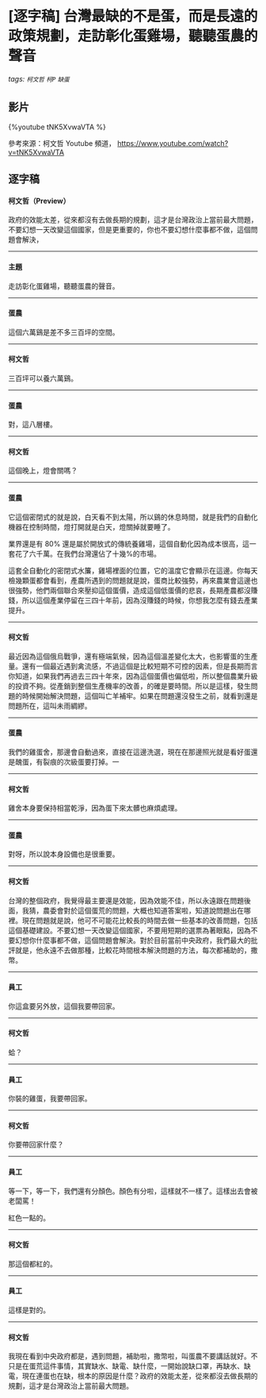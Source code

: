 # [逐字稿] 台灣最缺的不是蛋，而是長遠的政策規劃，走訪彰化蛋雞場，聽聽蛋農的聲音

###### tags: `柯文哲` `柯P` `缺蛋`

## 影片

{%youtube tNK5XvwaVTA %}

參考來源：柯文哲 Youtube 頻道， https://www.youtube.com/watch?v=tNK5XvwaVTA


## 逐字稿

#### 柯文哲（Preview）

政府的效能太差，從來都沒有去做長期的規劃，這才是台灣政治上當前最大問題，不要幻想一天改變這個國家，但是更重要的，你也不要幻想什麼事都不做，這個問題會解決，

---

#### 主題

走訪彰化蛋雞場，聽聽蛋農的聲音。

---

#### 蛋農

這個六萬鷄是差不多三百坪的空間。

---

#### 柯文哲

三百坪可以養六萬鷄。

---

#### 蛋農

對，這八層樓。

---

#### 柯文哲

這個晚上，燈會關嗎？

---

#### 蛋農

它這個密閉式的就是說，白天看不到太陽，所以鷄的休息時間，就是我們的自動化機器在控制時間，燈打開就是白天，燈關掉就要睡了。

業界還是有 80% 還是屬於開放式的傳統養雞場，這個自動化因為成本很高，這一套花了六千萬。在我們台灣還佔了十幾%的市場。

這套全自動化的密閉式水簾，雞場裡面的位置，它的溫度它會顯示在這邊。你每天檢幾顆蛋都會看到，產農所遇到的問題就是說，蛋商比較強勢，再來農業會這邊也很強勢，他們兩個聯合來壓抑這個蛋價，造成這個低蛋價的悲哀，長期產農都沒賺錢，所以這個產業停留在三四十年前，因為沒賺錢的時候，你想我怎麼有錢去產業提升。

---

#### 柯文哲

最近因為這個俄烏戰爭，還有極端氣候，因為這個溫差變化太大，也影響蛋的生產量。還有一個最近遇到禽流感，不過這個是比較短期不可控的因素，但是長期而言你知道，如果我們再過去三四十年來，因為這個蛋價也偏低啦，所以整個農業升級的投資不夠。從產銷到整個生產機率的改善，的確是要時間。所以是這樣，發生問題的時候開始解決問題，這個叫亡羊補牢。如果在問題還沒發生之前，就看到還是問題所在，這叫未雨綢繆。

---

#### 蛋農

我們的雞蛋舍，那邊會自動過來，直接在這邊洗選，現在在那邊照光就是看好蛋還是醜蛋，有裂痕的次級蛋要打掉。一

---

#### 柯文哲

雞舍本身要保持相當乾淨，因為蛋下來太髒也麻煩處理。

---

#### 蛋農

對呀，所以說本身設備也是很重要。

---

#### 柯文哲

台灣的整個政府，我覺得最主要還是效能，因為效能不佳，所以永遠跟在問題後面，我猜，農委會對於這個蛋荒的問題，大概也知道答案啦，知道說問題出在哪裡。現在問題就是說，他可不可能花比較長的時間去做一些基本的改善問題，包括這個基礎建設。不要幻想一天改變這個國家，不要用短期的選票為著眼點，因為不要幻想你什麼事都不做，這個問題會解決。對於目前當前中央政府，我們最大的批評就是，他永遠不去做那種，比較花時間根本解決問題的方法，每次都補助的，撒幣。

---

#### 員工

你這盒要另外放，這個我要帶回家。

---

#### 柯文哲

蛤？

---

#### 員工

你裝的雞蛋，我要帶回家。

---

#### 柯文哲

你要帶回家什麼？

---

#### 員工

等一下，等一下，我們還有分顏色。顏色有分啦，這樣就不一樣了。這樣出去會被老闆罵！

紅色一點的。

---

#### 柯文哲

那這個都紅的。

---

#### 員工

這樣是對的。

---

#### 柯文哲

我現在看到中央政府都是，遇到問題，補助啦，撒幣啦，叫蛋農不要講話就好。不只是在蛋荒這件事情，其實缺水、缺電、缺什麼，一開始說缺口罩，再缺水、缺電，現在連蛋也在缺，根本的原因是什麼？政府的效能太差，從來都沒去做長期的規劃，這才是台灣政治上當前最大問題。
